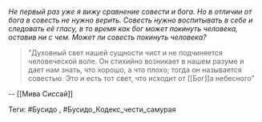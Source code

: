 _Не первый раз уже я вижу сравнение совести и бога. Но в отличии от бога в совесть не нужно верить. Совесть нужно воспитывать в себе и следовать её гласу, в то время как бог может покинуть человека, оставив ни с чем._
_Может ли совесть покинуть человека?_


>"Духовный свет нашей сущности чист и не подчиняется человеческой воле. Он стихийно возникает в нашем разуме и дает нам знать, что хорошо, а что плохо; тогда он называется совестью. Это и есть тот свет, что исходит от [[Бог]]а небесного" 
>
  -- [[Мива Сиссай]]

Теги:
 #Бусидо , #Бусидо_Кодекс_чести_самурая
 